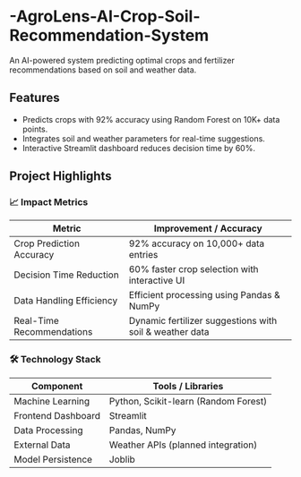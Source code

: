 # -AgroLens-AI-Crop-Soil-Recommendation-System
An AI-powered system predicting optimal crops and fertilizer recommendations based on soil and weather data.


## Features

- Predicts crops with 92% accuracy using Random Forest on 10K+ data points.
- Integrates soil and weather parameters for real-time suggestions.
- Interactive Streamlit dashboard reduces decision time by 60%.


## Project Highlights

### 📈 Impact Metrics

| Metric                    | Improvement / Accuracy                          |
|---------------------------|------------------------------------------------|
| Crop Prediction Accuracy  | 92% accuracy on 10,000+ data entries            |
| Decision Time Reduction   | 60% faster crop selection with interactive UI  |
| Data Handling Efficiency  | Efficient processing using Pandas & NumPy       |
| Real-Time Recommendations | Dynamic fertilizer suggestions with soil & weather data |

### 🛠️ Technology Stack

| Component           | Tools / Libraries                     |
|---------------------|-------------------------------------|
| Machine Learning    | Python, Scikit-learn (Random Forest) |
| Frontend Dashboard  | Streamlit                           |
| Data Processing     | Pandas, NumPy                      |
| External Data       | Weather APIs (planned integration) |
| Model Persistence   | Joblib                             |
